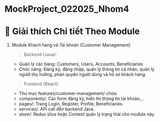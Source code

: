 # MockProject_022025_Nhom4

# 🔹 Giải thích Chi tiết Theo Module

1. Module Khách hàng và Tài khoản (Customer Management)

   > Backend (Java):

   - Quản lý các bảng: Customers, Users, Accounts, Beneficiaries
   - Chức năng: Đăng ký, đăng nhập, quản lý thông tin cá nhân, quản lý người thụ hưởng, phân quyền người dùng và hồ sơ khách hàng.

   > Frontend (React):

   - Thư mục features/customer-management/ chứa:
   - components/: Các form đăng ký, hiển thị thông tin tài khoản,…
   - pages/: Trang Login, Register, Profile, Beneficiaries.
   - services/: API call đến backend Java.
   - store/: Redux slice hoặc Context quản lý trạng thái cho module này.

